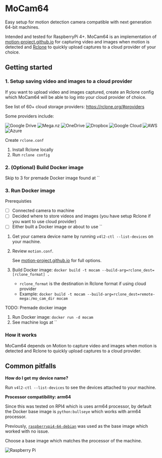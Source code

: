 # MoCam64

Easy setup for motion detection camera compatible with next generation 64-bit machines.  

Intended and tested for RaspberryPi 4+. MoCam64 is an implementation of [motion-project.github.io](https://motion-project.github.io) for capturing video and images when motion is detected and [Rclone](https://rclone.org) to quickly upload captures to a cloud provider of your choice. 

## Getting started 

### 1. Setup saving video and images to a cloud provider 

If you want to upload video and images captured, create an Rclone config which MoCam64 will be able to log into your cloud provider of choice.  

See list of 60+ cloud storage providers: https://rclone.org/#providers 

Some providers include: 

![Google Drive](https://img.shields.io/badge/Google%20Drive-4285F4?style=for-the-badge&logo=googledrive&logoColor=white)
![Mega.nz](https://img.shields.io/badge/Mega-%23D90007.svg?style=for-the-badge&logo=Mega&logoColor=white)
![OneDrive](https://img.shields.io/badge/OneDrive-0078D4.svg?style=for-the-badge&logo=microsoftonedrive&logoColor=white)
![Dropbox](https://img.shields.io/badge/Dropbox-%233B4D98.svg?style=for-the-badge&logo=Dropbox&logoColor=white)
![Google Cloud](https://img.shields.io/badge/GoogleCloud-%234285F4.svg?style=for-the-badge&logo=google-cloud&logoColor=white)
![AWS](https://img.shields.io/badge/AWS-%23FF9900.svg?style=for-the-badge&logo=amazon-aws&logoColor=white)
![Azure](https://img.shields.io/badge/azure-%230072C6.svg?style=for-the-badge&logo=microsoftazure&logoColor=white)


Create `rclone.conf`
1. Install Rclone locally 
1. Run `rclone config` 


### 2. (Optional) Build Docker image 

Skip to 3 for premade Docker image found at ``

### 3. Run Docker image 

Prerequisties 
- [ ] Connected camera to machine 
- [ ] Decided where to store videos and images (you have setup Rclone if you want to use cloud provider) 
- [ ] Either built a Docker image or about to use `` 

1. Get your camera device name by running `v4l2-ctl --list-devices` on your machine. 
1. Review `motion.conf`.  

   See [motion-project.github.io](https://motion-project.github.io/motion_config.html#configfiles) for full options. 

1. Build Docker image: `docker build -t mocam --build-arg=rclone_dest=[rclone_format] .`
   - `rclone_format` is the destination in Rclone format if using cloud provider 
   - Example: `docker build -t mocam --build-arg=rclone_dest=remote-mega:/mo_cam_dir mocam`

TODO: Premade docker image 

1. Run Docker image: `docker run -d mocam`
1. See machine logs at ``

### How it works 

MoCam64 depends on Motion to capture video and images when motion is detected and Rclone to quickly upload captures to a cloud provider. 




## Common pitfalls 

**How do I get my device name?**

Run `v4l2-ctl --list-devices` to see the devices attached to your machine. 


**Processor compatibility: arm64**

Since this was tested on RPI4 which is uses arm64 processor, by default the Docker base image is `python:bullseye` which works with arm64 processor.  

Previously, [`raspberrypi4-64-debian`](https://hub.docker.com/r/balenalib/raspberrypi4-64-debian) was used as the base image which worked with no issue.  

Choose a base image which matches the processor of the machine.  

![Raspberry Pi](https://img.shields.io/badge/-RaspberryPi-C51A4A?style=for-the-badge&logo=Raspberry-Pi)
